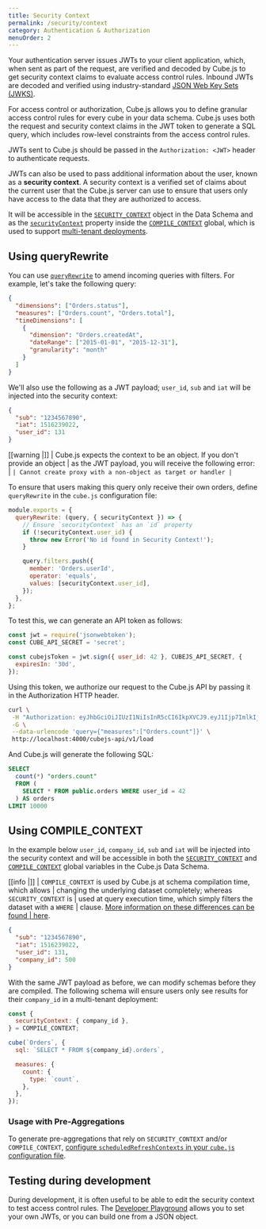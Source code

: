 ```yaml
---
title: Security Context
permalink: /security/context
category: Authentication & Authorization
menuOrder: 2
---
```


Your authentication server issues JWTs to your client application, which, when
sent as part of the request, are verified and decoded by Cube.js to get security
context claims to evaluate access control rules. Inbound JWTs are decoded and
verified using industry-standard [JSON Web Key Sets (JWKS)][link-auth0-jwks].

For access control or authorization, Cube.js allows you to define granular
access control rules for every cube in your data schema. Cube.js uses both the
request and security context claims in the JWT token to generate a SQL query,
which includes row-level constraints from the access control rules.

JWTs sent to Cube.js should be passed in the `Authorization: <JWT>` header to
authenticate requests.

JWTs can also be used to pass additional information about the user, known as a
**security context**. A security context is a verified set of claims about the
current user that the Cube.js server can use to ensure that users only have
access to the data that they are authorized to access.

It will be accessible in the [`SECURITY_CONTEXT`][ref-schema-sec-ctx] object in
the Data Schema and as the [`securityContext`][ref-config-sec-ctx] property
inside the [`COMPILE_CONTEXT`][ref-cubes-compile-ctx] global, which is used to
support [multi-tenant deployments][link-multitenancy].

## Using queryRewrite

You can use [`queryRewrite`][ref-config-queryrewrite] to amend incoming queries
with filters. For example, let's take the following query:

```json
{
  "dimensions": ["Orders.status"],
  "measures": ["Orders.count", "Orders.total"],
  "timeDimensions": [
    {
      "dimension": "Orders.createdAt",
      "dateRange": ["2015-01-01", "2015-12-31"],
      "granularity": "month"
    }
  ]
}
```

We'll also use the following as a JWT payload; `user_id`, `sub` and `iat` will
be injected into the security context:

```json
{
  "sub": "1234567890",
  "iat": 1516239022,
  "user_id": 131
}
```

<!-- prettier-ignore-start -->
[[warning |]]
| Cube.js expects the context to be an object. If you don't provide an object
| as the JWT payload, you will receive the following error:
| ```
| Cannot create proxy with a non-object as target or handler
| ```
<!-- prettier-ignore-end -->

To ensure that users making this query only receive their own orders, define
`queryRewrite` in the `cube.js` configuration file:

```javascript
module.exports = {
  queryRewrite: (query, { securityContext }) => {
    // Ensure `securityContext` has an `id` property
    if (!securityContext.user_id) {
      throw new Error('No id found in Security Context!');
    }

    query.filters.push({
      member: 'Orders.userId',
      operator: 'equals',
      values: [securityContext.user_id],
    });
  },
};
```

To test this, we can generate an API token as follows:

```javascript
const jwt = require('jsonwebtoken');
const CUBE_API_SECRET = 'secret';

const cubejsToken = jwt.sign({ user_id: 42 }, CUBEJS_API_SECRET, {
  expiresIn: '30d',
});
```

Using this token, we authorize our request to the Cube.js API by passing it in
the Authorization HTTP header.

```bash
curl \
 -H "Authorization: eyJhbGciOiJIUzI1NiIsInR5cCI6IkpXVCJ9.eyJ1Ijp7ImlkIjo0Mn0sImlhdCI6MTU1NjAyNTM1MiwiZXhwIjoxNTU4NjE3MzUyfQ._8QBL6nip6SkIrFzZzGq2nSF8URhl5BSSSGZYp7IJZ4" \
 -G \
 --data-urlencode 'query={"measures":["Orders.count"]}' \
 http://localhost:4000/cubejs-api/v1/load
```

And Cube.js will generate the following SQL:

```sql
SELECT
  count(*) "orders.count"
  FROM (
    SELECT * FROM public.orders WHERE user_id = 42
  ) AS orders
LIMIT 10000
```

## Using COMPILE_CONTEXT

In the example below `user_id`, `company_id`, `sub` and `iat` will be injected
into the security context and will be accessible in both the
[`SECURITY_CONTEXT`][ref-schema-sec-ctx] and
[`COMPILE_CONTEXT`][ref-cubes-compile-ctx] global variables in the Cube.js Data
Schema.

<!-- prettier-ignore-start -->
[[info |]]
| `COMPILE_CONTEXT` is used by Cube.js at schema compilation time, which allows
| changing the underlying dataset completely; whereas `SECURITY_CONTEXT` is
| used at query execution time, which simply filters the dataset with a `WHERE`
| clause. [More information on these differences can be found
| here][ref-sec-ctx-vs-compile-ctx].
<!-- prettier-ignore-end -->

```json
{
  "sub": "1234567890",
  "iat": 1516239022,
  "user_id": 131,
  "company_id": 500
}
```

With the same JWT payload as before, we can modify schemas before they are
compiled. The following schema will ensure users only see results for their
`company_id` in a multi-tenant deployment:

```javascript
const {
  securityContext: { company_id },
} = COMPILE_CONTEXT;

cube(`Orders`, {
  sql: `SELECT * FROM ${company_id}.orders`,

  measures: {
    count: {
      type: `count`,
    },
  },
});
```

### Usage with Pre-Aggregations

To generate pre-aggregations that rely on `SECURITY_CONTEXT` and/or
`COMPILE_CONTEXT`, [configure `scheduledRefreshContexts` in your `cube.js`
configuration file][ref-config-sched-refresh].

## Testing during development

During development, it is often useful to be able to edit the security context
to test access control rules. The [Developer
Playground][ref-devtools-playground] allows you to set your own JWTs, or you can
build one from a JSON object.

[link-auth0-jwks]:
  https://auth0.com/docs/tokens/json-web-tokens/json-web-key-sets
[link-multitenancy]: /multitenancy-setup
[ref-config-queryrewrite]: /config#options-reference-query-rewrite
[ref-config-sched-refresh]: /config#options-reference-scheduled-refresh-contexts
[ref-config-sec-ctx]: /config#request-context-security-context
[ref-schema-sec-ctx]: /schema/reference/cube#context-variables-security-context
[ref-cubes-compile-ctx]:
  https://cube.dev/docs/cube#context-variables-compile-context
[ref-sec-ctx-vs-compile-ctx]:
  /multitenancy-setup#security-context-vs-multitenant-compile-context
[ref-devtools-playground]:
  /dev-tools/dev-playground#editing-the-security-context
